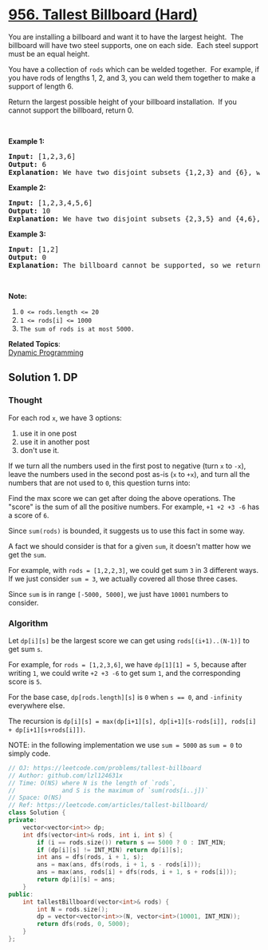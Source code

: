 # [956. Tallest Billboard (Hard)](https://leetcode.com/problems/tallest-billboard/)

<p>You are installing a billboard and want it to have the largest height.&nbsp; The billboard will have two steel supports, one on each side.&nbsp; Each steel support must be an equal height.</p>

<p>You have a collection of <code>rods</code> which can be welded together.&nbsp; For example, if you have rods of lengths 1, 2, and 3, you can weld them together to make a support of length 6.</p>

<p>Return the largest possible height of your billboard installation.&nbsp; If you cannot support the billboard, return 0.</p>

<p>&nbsp;</p>

<p><strong>Example 1:</strong></p>

<pre><strong>Input: </strong><span id="example-input-1-1">[1,2,3,6]</span>
<strong>Output: </strong><span id="example-output-1">6</span>
<strong>Explanation:</strong> We have two disjoint subsets {1,2,3} and {6}, which have the same sum = 6.
</pre>

<div>
<p><strong>Example 2:</strong></p>

<pre><strong>Input: </strong><span id="example-input-2-1">[1,2,3,4,5,6]</span>
<strong>Output: </strong><span id="example-output-2">10</span>
<strong>Explanation:</strong> We have two disjoint subsets {2,3,5} and {4,6}, which have the same sum = 10.
</pre>
</div>

<div>
<p><strong>Example 3:</strong></p>

<pre><strong>Input: </strong><span id="example-input-3-1">[1,2]</span>
<strong>Output: </strong><span id="example-output-3">0</span>
<strong>Explanation: </strong>The billboard cannot be supported, so we return 0.
</pre>
</div>

<p>&nbsp;</p>

<p><strong>Note:</strong></p>

<ol>
	<li><code>0 &lt;= rods.length &lt;= 20</code></li>
	<li><code>1 &lt;= rods[i] &lt;= 1000</code></li>
	<li><code>The sum of rods is at most 5000.</code></li>
</ol>


**Related Topics**:  
[Dynamic Programming](https://leetcode.com/tag/dynamic-programming/)

## Solution 1. DP

### Thought
For each rod `x`, we have 3 options:
1. use it in one post
1. use it in another post
1. don't use it.

If we turn all the numbers used in the first post to negative (turn `x` to `-x`), leave the numbers used in the second post as-is (`x` to `+x`), and turn all the numbers that are not used to `0`, this question turns into: 

Find the max score we can get after doing the above operations. The "score" is the sum of all the positive numbers. For example, `+1 +2 +3 -6` has a score of `6`.

Since `sum(rods)` is bounded, it suggests us to use this fact in some way.

A fact we should consider is that for a given `sum`, it doesn't matter how we get the `sum`.

For example, with `rods = [1,2,2,3]`, we could get sum `3` in 3 different ways. If we just consider `sum = 3`, we actually covered all those three cases.

Since `sum` is in range `[-5000, 5000]`, we just have `10001` numbers to consider.

### Algorithm

Let `dp[i][s]` be the largest score we can get using `rods[(i+1)..(N-1)]` to get sum `s`.

For example, for `rods = [1,2,3,6]`, we have `dp[1][1] = 5`, because after writing `1`, we could write `+2 +3 -6` to get sum `1`, and the corresponding score is `5`.

For the base case, `dp[rods.length][s]` is `0` when `s == 0`, and `-infinity` everywhere else.

The recursion is `dp[i][s] = max(dp[i+1][s], dp[i+1][s-rods[i]], rods[i] + dp[i+1][s+rods[i]])`.

NOTE: in the following implementation we use `sum = 5000` as `sum = 0` to simply code.

```cpp
// OJ: https://leetcode.com/problems/tallest-billboard
// Author: github.com/lzl124631x
// Time: O(NS) where N is the length of `rods`,
//             and S is the maximum of `sum(rods[i..j])`
// Space: O(NS)
// Ref: https://leetcode.com/articles/tallest-billboard/
class Solution {
private:
    vector<vector<int>> dp;
    int dfs(vector<int>& rods, int i, int s) {
        if (i == rods.size()) return s == 5000 ? 0 : INT_MIN;
        if (dp[i][s] != INT_MIN) return dp[i][s];
        int ans = dfs(rods, i + 1, s);
        ans = max(ans, dfs(rods, i + 1, s - rods[i]));
        ans = max(ans, rods[i] + dfs(rods, i + 1, s + rods[i]));
        return dp[i][s] = ans;
    }
public:
    int tallestBillboard(vector<int>& rods) {
        int N = rods.size();
        dp = vector<vector<int>>(N, vector<int>(10001, INT_MIN));
        return dfs(rods, 0, 5000);
    }
};
```